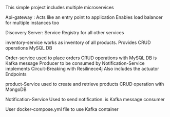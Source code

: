 This simple project includes multiple microservices

Api-gateway : 
Acts like an entry point to application
Enables load balancer for multiple instances too

Discovery Server:
Service Registry for all other services

inventory-service
works as inventory of all products.
Provides CRUD operations
MySQL DB

Order-service
used to place orders 
CRUD operations with MySQL DB
is Kafka message Producer to be consumed by
Notification-Service
implements Circuit-Breaking with Resilinece4j
Also includes the actuator Endpoints


product-Service
used to create and retrieve products
CRUD operation with MongoDB

Notification-Service 
Used to send notification.
is Kafka message consumer


User docker-compose.yml file to use Kafka container


